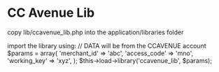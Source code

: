 # CC Avenue Lib


copy lib/ccavenue_lib.php into the application/libraries folder

import the library using:
// DATA will be from the CCAVENUE account
$params = array(
  'merchant_id' => 'abc',
  'access_code' => 'mno',
  'working_key' => 'xyz',
);
$this->load->library('ccavenue_lib', $params);

